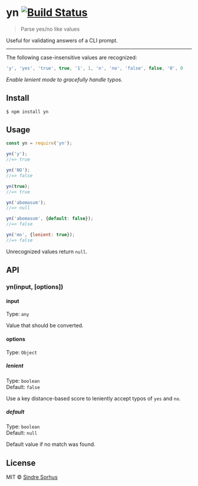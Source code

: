 # yn [![Build Status](https://travis-ci.org/sindresorhus/yn.svg?branch=master)](https://travis-ci.org/sindresorhus/yn)

> Parse yes/no like values

Useful for validating answers of a CLI prompt.

---

The following case-insensitive values are recognized:

```js
'y', 'yes', 'true', true, '1', 1, 'n', 'no', 'false', false, '0', 0
```

*Enable lenient mode to gracefully handle typos.*


## Install

```
$ npm install yn
```


## Usage

```js
const yn = require('yn');

yn('y');
//=> true

yn('NO');
//=> false

yn(true);
//=> true

yn('abomasum');
//=> null

yn('abomasum', {default: false});
//=> false

yn('mo', {lenient: true});
//=> false
```

Unrecognized values return `null`.


## API

### yn(input, [options])

#### input

Type: `any`

Value that should be converted.

#### options

Type: `Object`

##### lenient

Type: `boolean`<br>
Default: `false`

Use a key distance-based score to leniently accept typos of `yes` and `no`.

##### default

Type: `boolean`<br>
Default: `null`

Default value if no match was found.


## License

MIT © [Sindre Sorhus](https://sindresorhus.com)
